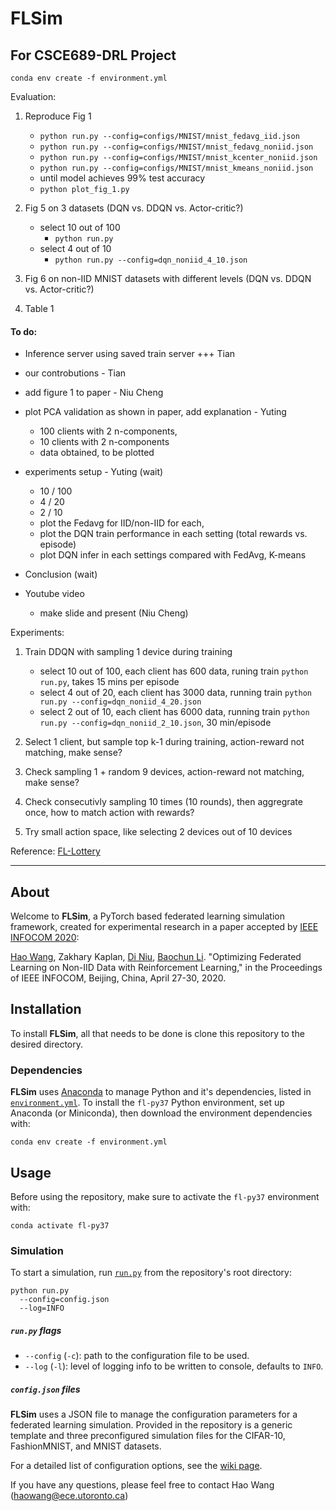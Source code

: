 # FLSim

## For CSCE689-DRL Project

```shell
conda env create -f environment.yml
```


Evaluation:
1. Reproduce Fig 1
   * `python run.py --config=configs/MNIST/mnist_fedavg_iid.json`
   * `python run.py --config=configs/MNIST/mnist_fedavg_noniid.json`
   * `python run.py --config=configs/MNIST/mnist_kcenter_noniid.json`
   * `python run.py --config=configs/MNIST/mnist_kmeans_noniid.json`
   * until model achieves 99% test accuracy
   * `python plot_fig_1.py`
  
2. Fig 5 on 3 datasets (DQN vs. DDQN vs. Actor-critic?)
   * select 10 out of 100
     * `python run.py`
   * select 4 out of 10
     * `python run.py --config=dqn_noniid_4_10.json`
   
3. Fig 6 on non-IID MNIST datasets with different levels (DQN vs. DDQN vs. Actor-critic?)
   
4. Table 1


#### To do:

* Inference server using saved train server +++ Tian
* our controbutions - Tian
  
* add figure 1 to paper - Niu Cheng
* plot PCA validation as shown in paper, add explanation - Yuting 
  * 100 clients with 2 n-components, 
  * 10 clients with 2 n-components
  * data obtained, to be plotted
* experiments setup - Yuting (wait)
  * 10 / 100
  * 4 / 20
  * 2 / 10
  * plot the Fedavg for IID/non-IID for each,
  * plot the DQN train performance in each setting (total rewards vs. episode) 
  * plot DQN infer in each settings compared with FedAvg, K-means
* Conclusion (wait)
* Youtube video
  * make slide and present (Niu Cheng)
  

Experiments:
1. Train DDQN with sampling 1 device during training
   * select 10 out of 100, each client has 600 data, runing train `python run.py`, takes 15 mins per episode
   * select 4 out of 20, each client has 3000 data, running train `python run.py --config=dqn_noniid_4_20.json`
   * select 2 out of 10, each client has 6000 data, running train `python run.py --config=dqn_noniid_2_10.json`, 30 min/episode
  
2. Select 1 client, but sample top k-1 during training, action-reward not matching, make sense? 
3. Check sampling 1 + random 9 devices, action-reward not matching, make sense?
4. Check consecutivly sampling 10 times (10 rounds), then aggregrate once, how to match action with rewards?
5. Try small action space, like selecting 2 devices out of 10 devices


Reference: [FL-Lottery](https://github.com/iQua/fl-lottery/tree/360d9c2d54c12e2631ac123a4dd5ac9184d913f0)

***

## About

Welcome to **FLSim**, a PyTorch based federated learning simulation framework, created for experimental research in a paper accepted by [IEEE INFOCOM 2020](https://infocom2020.ieee-infocom.org):

[Hao Wang](https://www.haow.ca), Zakhary Kaplan, [Di Niu](https://sites.ualberta.ca/~dniu/Homepage/Home.html), [Baochun Li](http://iqua.ece.toronto.edu/bli/index.html). "Optimizing Federated Learning on Non-IID Data with Reinforcement Learning," in the Proceedings of IEEE INFOCOM, Beijing, China, April 27-30, 2020.



## Installation

To install **FLSim**, all that needs to be done is clone this repository to the desired directory.

### Dependencies

**FLSim** uses [Anaconda](https://www.anaconda.com/distribution/) to manage Python and it's dependencies, listed in [`environment.yml`](environment.yml). To install the `fl-py37` Python environment, set up Anaconda (or Miniconda), then download the environment dependencies with:

```shell
conda env create -f environment.yml
```

## Usage

Before using the repository, make sure to activate the `fl-py37` environment with:

```shell
conda activate fl-py37
```

### Simulation

To start a simulation, run [`run.py`](run.py) from the repository's root directory:

```shell
python run.py
  --config=config.json
  --log=INFO
```

##### `run.py` flags

* `--config` (`-c`): path to the configuration file to be used.
* `--log` (`-l`): level of logging info to be written to console, defaults to `INFO`.

##### `config.json` files

**FLSim** uses a JSON file to manage the configuration parameters for a federated learning simulation. Provided in the repository is a generic template and three preconfigured simulation files for the CIFAR-10, FashionMNIST, and MNIST datasets.

For a detailed list of configuration options, see the [wiki page](https://github.com/iQua/flsim/wiki/Configuration).

If you have any questions, please feel free to contact Hao Wang (haowang@ece.utoronto.ca)
